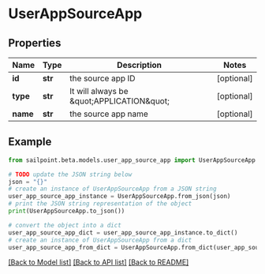 # UserAppSourceApp


## Properties

Name | Type | Description | Notes
------------ | ------------- | ------------- | -------------
**id** | **str** | the source app ID | [optional] 
**type** | **str** | It will always be \&quot;APPLICATION\&quot; | [optional] 
**name** | **str** | the source app name | [optional] 

## Example

```python
from sailpoint.beta.models.user_app_source_app import UserAppSourceApp

# TODO update the JSON string below
json = "{}"
# create an instance of UserAppSourceApp from a JSON string
user_app_source_app_instance = UserAppSourceApp.from_json(json)
# print the JSON string representation of the object
print(UserAppSourceApp.to_json())

# convert the object into a dict
user_app_source_app_dict = user_app_source_app_instance.to_dict()
# create an instance of UserAppSourceApp from a dict
user_app_source_app_from_dict = UserAppSourceApp.from_dict(user_app_source_app_dict)
```
[[Back to Model list]](../README.md#documentation-for-models) [[Back to API list]](../README.md#documentation-for-api-endpoints) [[Back to README]](../README.md)


